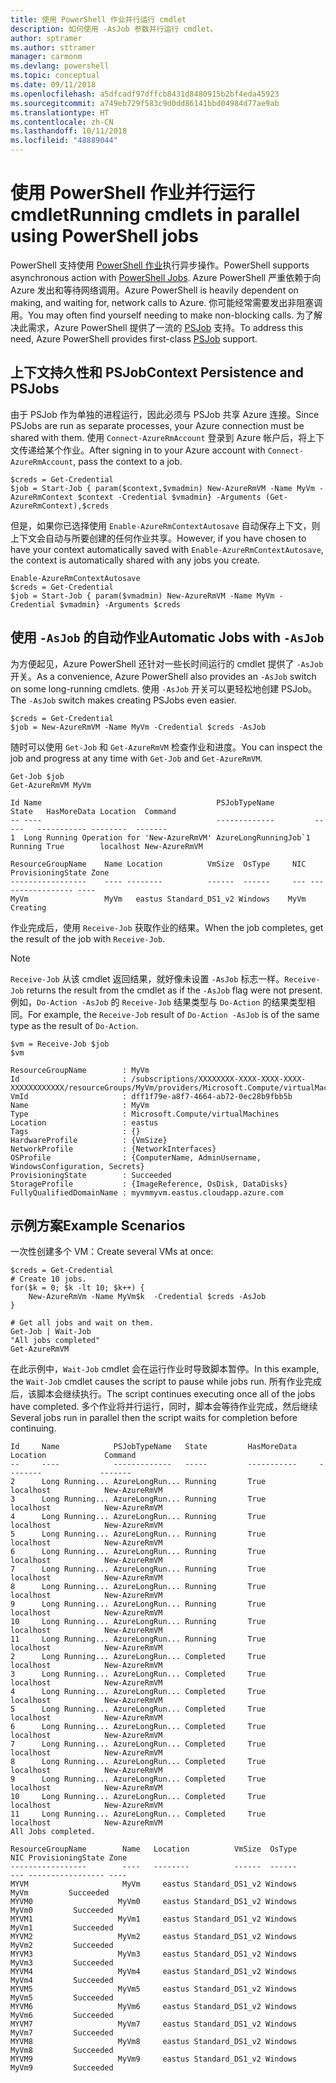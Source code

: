 ```yaml
---
title: 使用 PowerShell 作业并行运行 cmdlet
description: 如何使用 -AsJob 参数并行运行 cmdlet。
author: sptramer
ms.author: sttramer
manager: carmonm
ms.devlang: powershell
ms.topic: conceptual
ms.date: 09/11/2018
ms.openlocfilehash: a5dfcadf97dffcb8431d8480915b2bf4eda45923
ms.sourcegitcommit: a749eb729f583c9d0dd86141bbd04984d77ae9ab
ms.translationtype: HT
ms.contentlocale: zh-CN
ms.lasthandoff: 10/11/2018
ms.locfileid: "48889044"
---
```

# <a name="running-cmdlets-in-parallel-using-powershell-jobs"></a><span data-ttu-id="2df9f-103">使用 PowerShell 作业并行运行 cmdlet</span><span class="sxs-lookup"><span data-stu-id="2df9f-103">Running cmdlets in parallel using PowerShell jobs</span></span>

<span data-ttu-id="2df9f-104">PowerShell 支持使用 [PowerShell 作业](/powershell/module/microsoft.powershell.core/about/about_jobs)执行异步操作。</span><span class="sxs-lookup"><span data-stu-id="2df9f-104">PowerShell supports asynchronous action with [PowerShell Jobs](/powershell/module/microsoft.powershell.core/about/about_jobs).</span></span>
<span data-ttu-id="2df9f-105">Azure PowerShell 严重依赖于向 Azure 发出和等待网络调用。</span><span class="sxs-lookup"><span data-stu-id="2df9f-105">Azure PowerShell is heavily dependent on making, and waiting for, network calls to Azure.</span></span> <span data-ttu-id="2df9f-106">你可能经常需要发出非阻塞调用。</span><span class="sxs-lookup"><span data-stu-id="2df9f-106">You may often find yourself needing to make non-blocking calls.</span></span> <span data-ttu-id="2df9f-107">为了解决此需求，Azure PowerShell 提供了一流的 [PSJob](/powershell/module/microsoft.powershell.core/about/about_jobs) 支持。</span><span class="sxs-lookup"><span data-stu-id="2df9f-107">To address this need, Azure PowerShell provides first-class [PSJob](/powershell/module/microsoft.powershell.core/about/about_jobs) support.</span></span>

## <a name="context-persistence-and-psjobs"></a><span data-ttu-id="2df9f-108">上下文持久性和 PSJob</span><span class="sxs-lookup"><span data-stu-id="2df9f-108">Context Persistence and PSJobs</span></span>

<span data-ttu-id="2df9f-109">由于 PSJob 作为单独的进程运行，因此必须与 PSJob 共享 Azure 连接。</span><span class="sxs-lookup"><span data-stu-id="2df9f-109">Since PSJobs are run as separate processes, your Azure connection must be shared with them.</span></span> <span data-ttu-id="2df9f-110">使用 `Connect-AzureRmAccount` 登录到 Azure 帐户后，将上下文传递给某个作业。</span><span class="sxs-lookup"><span data-stu-id="2df9f-110">After signing in to your Azure account with `Connect-AzureRmAccount`, pass the context to a job.</span></span>

```azurepowershell-interactive
$creds = Get-Credential
$job = Start-Job { param($context,$vmadmin) New-AzureRmVM -Name MyVm -AzureRmContext $context -Credential $vmadmin} -Arguments (Get-AzureRmContext),$creds
```

<span data-ttu-id="2df9f-111">但是，如果你已选择使用 `Enable-AzureRmContextAutosave` 自动保存上下文，则上下文会自动与所要创建的任何作业共享。</span><span class="sxs-lookup"><span data-stu-id="2df9f-111">However, if you have chosen to have your context automatically saved with `Enable-AzureRmContextAutosave`, the context is automatically shared with any jobs you create.</span></span>

```azurepowershell-interactive
Enable-AzureRmContextAutosave
$creds = Get-Credential
$job = Start-Job { param($vmadmin) New-AzureRmVM -Name MyVm -Credential $vmadmin} -Arguments $creds
```

## <a name="automatic-jobs-with--asjob"></a><span data-ttu-id="2df9f-112">使用 `-AsJob` 的自动作业</span><span class="sxs-lookup"><span data-stu-id="2df9f-112">Automatic Jobs with `-AsJob`</span></span>

<span data-ttu-id="2df9f-113">为方便起见，Azure PowerShell 还针对一些长时间运行的 cmdlet 提供了 `-AsJob` 开关。</span><span class="sxs-lookup"><span data-stu-id="2df9f-113">As a convenience, Azure PowerShell also provides an `-AsJob` switch on some long-running cmdlets.</span></span>
<span data-ttu-id="2df9f-114">使用 `-AsJob` 开关可以更轻松地创建 PSJob。</span><span class="sxs-lookup"><span data-stu-id="2df9f-114">The `-AsJob` switch makes creating PSJobs even easier.</span></span>

```azurepowershell-interactive
$creds = Get-Credential
$job = New-AzureRmVM -Name MyVm -Credential $creds -AsJob
```

<span data-ttu-id="2df9f-115">随时可以使用 `Get-Job` 和 `Get-AzureRmVM` 检查作业和进度。</span><span class="sxs-lookup"><span data-stu-id="2df9f-115">You can inspect the job and progress at any time with `Get-Job` and `Get-AzureRmVM`.</span></span>

```azurepowershell-interactive
Get-Job $job
Get-AzureRmVM MyVm
```

```output
Id Name                                       PSJobTypeName         State   HasMoreData Location  Command
-- ----                                       -------------         -----   ----------- --------  -------
1  Long Running Operation for 'New-AzureRmVM' AzureLongRunningJob`1 Running True        localhost New-AzureRmVM

ResourceGroupName    Name Location          VmSize  OsType     NIC ProvisioningState Zone
-----------------    ---- --------          ------  ------     --- ----------------- ----
MyVm                 MyVm   eastus Standard_DS1_v2 Windows    MyVm          Creating
```

<span data-ttu-id="2df9f-116">作业完成后，使用 `Receive-Job` 获取作业的结果。</span><span class="sxs-lookup"><span data-stu-id="2df9f-116">When the job completes, get the result of the job with `Receive-Job`.</span></span>

> [!NOTE]
> <span data-ttu-id="2df9f-117">`Receive-Job` 从该 cmdlet 返回结果，就好像未设置 `-AsJob` 标志一样。</span><span class="sxs-lookup"><span data-stu-id="2df9f-117">`Receive-Job` returns the result from the cmdlet as if the `-AsJob` flag were not present.</span></span>
> <span data-ttu-id="2df9f-118">例如，`Do-Action -AsJob` 的 `Receive-Job` 结果类型与 `Do-Action` 的结果类型相同。</span><span class="sxs-lookup"><span data-stu-id="2df9f-118">For example, the `Receive-Job` result of `Do-Action -AsJob` is of the same type as the result of `Do-Action`.</span></span>

```azurepowershell-interactive
$vm = Receive-Job $job
$vm
```

```output
ResourceGroupName        : MyVm
Id                       : /subscriptions/XXXXXXXX-XXXX-XXXX-XXXX-XXXXXXXXXXXX/resourceGroups/MyVm/providers/Microsoft.Compute/virtualMachines/MyVm
VmId                     : dff1f79e-a8f7-4664-ab72-0ec28b9fbb5b
Name                     : MyVm
Type                     : Microsoft.Compute/virtualMachines
Location                 : eastus
Tags                     : {}
HardwareProfile          : {VmSize}
NetworkProfile           : {NetworkInterfaces}
OSProfile                : {ComputerName, AdminUsername, WindowsConfiguration, Secrets}
ProvisioningState        : Succeeded
StorageProfile           : {ImageReference, OsDisk, DataDisks}
FullyQualifiedDomainName : myvmmyvm.eastus.cloudapp.azure.com
```

## <a name="example-scenarios"></a><span data-ttu-id="2df9f-119">示例方案</span><span class="sxs-lookup"><span data-stu-id="2df9f-119">Example Scenarios</span></span>

<span data-ttu-id="2df9f-120">一次性创建多个 VM：</span><span class="sxs-lookup"><span data-stu-id="2df9f-120">Create several VMs at once:</span></span>

```azurepowershell-interactive
$creds = Get-Credential
# Create 10 jobs.
for($k = 0; $k -lt 10; $k++) {
    New-AzureRmVm -Name MyVm$k  -Credential $creds -AsJob
}

# Get all jobs and wait on them.
Get-Job | Wait-Job
"All jobs completed"
Get-AzureRmVM
```

<span data-ttu-id="2df9f-121">在此示例中，`Wait-Job` cmdlet 会在运行作业时导致脚本暂停。</span><span class="sxs-lookup"><span data-stu-id="2df9f-121">In this example, the `Wait-Job` cmdlet causes the script to pause while jobs run.</span></span> <span data-ttu-id="2df9f-122">所有作业完成后，该脚本会继续执行。</span><span class="sxs-lookup"><span data-stu-id="2df9f-122">The script continues executing once all of the jobs have completed.</span></span> <span data-ttu-id="2df9f-123">多个作业将并行运行，同时，脚本会等待作业完成，然后继续</span><span class="sxs-lookup"><span data-stu-id="2df9f-123">Several jobs run in parallel then the script waits for completion before continuing.</span></span>

```output
Id     Name            PSJobTypeName   State         HasMoreData     Location             Command
--     ----            -------------   -----         -----------     --------             -------
2      Long Running... AzureLongRun... Running       True            localhost            New-AzureRmVM
3      Long Running... AzureLongRun... Running       True            localhost            New-AzureRmVM
4      Long Running... AzureLongRun... Running       True            localhost            New-AzureRmVM
5      Long Running... AzureLongRun... Running       True            localhost            New-AzureRmVM
6      Long Running... AzureLongRun... Running       True            localhost            New-AzureRmVM
7      Long Running... AzureLongRun... Running       True            localhost            New-AzureRmVM
8      Long Running... AzureLongRun... Running       True            localhost            New-AzureRmVM
9      Long Running... AzureLongRun... Running       True            localhost            New-AzureRmVM
10     Long Running... AzureLongRun... Running       True            localhost            New-AzureRmVM
11     Long Running... AzureLongRun... Running       True            localhost            New-AzureRmVM
2      Long Running... AzureLongRun... Completed     True            localhost            New-AzureRmVM
3      Long Running... AzureLongRun... Completed     True            localhost            New-AzureRmVM
4      Long Running... AzureLongRun... Completed     True            localhost            New-AzureRmVM
5      Long Running... AzureLongRun... Completed     True            localhost            New-AzureRmVM
6      Long Running... AzureLongRun... Completed     True            localhost            New-AzureRmVM
7      Long Running... AzureLongRun... Completed     True            localhost            New-AzureRmVM
8      Long Running... AzureLongRun... Completed     True            localhost            New-AzureRmVM
9      Long Running... AzureLongRun... Completed     True            localhost            New-AzureRmVM
10     Long Running... AzureLongRun... Completed     True            localhost            New-AzureRmVM
11     Long Running... AzureLongRun... Completed     True            localhost            New-AzureRmVM
All Jobs completed.

ResourceGroupName        Name   Location          VmSize  OsType           NIC ProvisioningState Zone
-----------------        ----   --------          ------  ------           --- ----------------- ----
MYVM                     MyVm     eastus Standard_DS1_v2 Windows          MyVm         Succeeded
MYVM0                   MyVm0     eastus Standard_DS1_v2 Windows         MyVm0         Succeeded
MYVM1                   MyVm1     eastus Standard_DS1_v2 Windows         MyVm1         Succeeded
MYVM2                   MyVm2     eastus Standard_DS1_v2 Windows         MyVm2         Succeeded
MYVM3                   MyVm3     eastus Standard_DS1_v2 Windows         MyVm3         Succeeded
MYVM4                   MyVm4     eastus Standard_DS1_v2 Windows         MyVm4         Succeeded
MYVM5                   MyVm5     eastus Standard_DS1_v2 Windows         MyVm5         Succeeded
MYVM6                   MyVm6     eastus Standard_DS1_v2 Windows         MyVm6         Succeeded
MYVM7                   MyVm7     eastus Standard_DS1_v2 Windows         MyVm7         Succeeded
MYVM8                   MyVm8     eastus Standard_DS1_v2 Windows         MyVm8         Succeeded
MYVM9                   MyVm9     eastus Standard_DS1_v2 Windows         MyVm9         Succeeded
```
